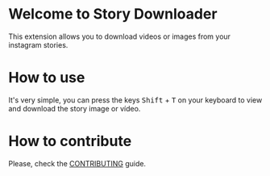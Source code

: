 # Welcome to Story Downloader

This extension allows you to download videos or images from your instagram stories.

# How to use

It's very simple, you can press the keys <kbd>Shift</kbd> + <kbd>T</kbd> on your keyboard to view and download the story image or vídeo.

# How to contribute

Please, check the [CONTRIBUTING](CONTRIBUTING.md) guide.

